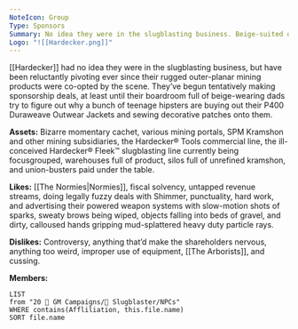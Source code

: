 ```yaml
---
NoteIcon: Group
Type: Sponsors
Summary: No idea they were in the slugblasting business. Beige-suited dads making bad sponsor deals.
Logo: "![[Hardecker.png]]"
---
```

[[Hardecker]] had no idea they were in the slugblasting business, but have been reluctantly pivoting ever since their rugged outer-planar mining products were co-opted by the scene. They’ve begun tentatively making sponsorship deals, at least until their boardroom full of beige-wearing dads try to figure out why a bunch of teenage hipsters are buying out their P400 Duraweave Outwear Jackets and sewing decorative patches onto
them.

**Assets:**
Bizarre momentary cachet, various mining portals, SPM Kramshon and other mining subsidiaries, the Hardecker® Tools commercial line, the ill-conceived Hardecker® Fleek™ slugblasting line currently being focusgrouped, warehouses full of product, silos full of unrefined kramshon, and union-busters paid under the table.

**Likes:**
[[The Normies|Normies]], fiscal solvency, untapped revenue streams, doing legally fuzzy deals with Shimmer, punctuality, hard work, and advertising their powered weapon systems with slow-motion shots of sparks, sweaty brows being wiped, objects falling into beds of gravel, and dirty, calloused hands gripping mud-splattered heavy duty particle rays.

**Dislikes:**
Controversy, anything that’d make the shareholders nervous, anything too weird, improper use of equipment, [[The Arborists]], and cussing.

**Members:**
```dataview
LIST
from "20 🌟 GM Campaigns/🐌 Slugblaster/NPCs"
WHERE contains(Affliliation, this.file.name)
SORT file.name
```